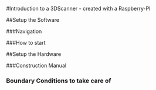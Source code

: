 #Introduction to a 3DScanner - created with a Raspberry-PI

##Setup the Software

###Navigation

###How to start


##Setup the Hardware

###Construction Manual

### Boundary Conditions to take care of



